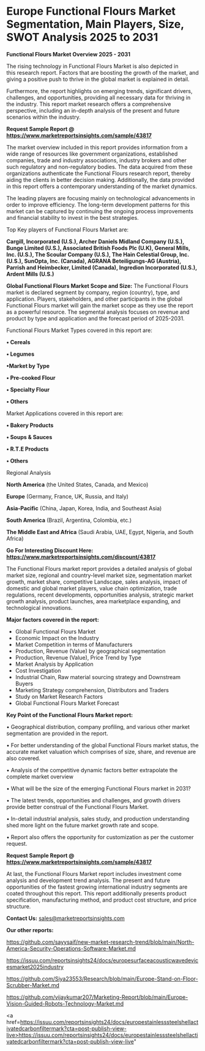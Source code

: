 # Europe Functional Flours Market Segmentation, Main Players, Size, SWOT Analysis 2025 to 2031

<Strong> Functional Flours Market Overview 2025 - 2031</strong>

The rising technology in Functional Flours Market is also depicted in this research report. Factors that are boosting the growth of the market, and giving a positive push to thrive in the global market is explained in detail.

Furthermore, the report highlights on emerging trends, significant drivers, challenges, and opportunities, providing all necessary data for thriving in the industry. This report market research offers a comprehensive perspective, including an in-depth analysis of the present and future scenarios within the industry.

<strong>Request Sample Report @ <a href=https://www.marketreportsinsights.com/sample/43817>https://www.marketreportsinsights.com/sample/43817</a></strong>

The market overview included in this report provides information from a wide range of resources like government organizations, established companies, trade and industry associations, industry brokers and other such regulatory and non-regulatory bodies. The data acquired from these organizations authenticate the Functional Flours research report, thereby aiding the clients in better decision making. Additionally, the data provided in this report offers a contemporary understanding of the market dynamics.

The leading players are focusing mainly on technological advancements in order to improve efficiency. The long-term development patterns for this market can be captured by continuing the ongoing process improvements and financial stability to invest in the best strategies.

Top Key players of Functional Flours Market are:

<strong>Cargill, Incorporated (U.S.), Archer Daniels Midland Company (U.S.), Bunge Limited (U.S.), Associated British Foods Plc (U.K), General Mills, Inc. (U.S.), The Scoular Company (U.S.), The Hain Celestial Group, Inc. (U.S.), SunOpta, Inc. (Canada), AGRANA Beteiligungs-AG (Austria), Parrish and Heimbecker, Limited (Canada), Ingredion Incorporated (U.S.), Ardent Mills (U.S.)</strong>

<strong><b>Global Functional Flours Market Scope and Size:</b></strong>
The Functional Flours market is declared segment by company, region (country), type, and application. Players, stakeholders, and other participants in the global Functional Flours market will gain the market scope as they use the report as a powerful resource. The segmental analysis focuses on revenue and product by type and application and the forecast period of 2025-2031.

Functional Flours Market Types covered in this report are:

<strong>•  Cereals

•  Legumes

•Market by Type

•  Pre-cooked Flour

•  Specialty Flour

•  Others</strong>

Market Applications covered in this report are:

<strong>•  Bakery Products

•  Soups & Sauces

•  R.T.E Products

•  Others</strong> 

Regional Analysis

<strong>North America</strong> (the United States, Canada, and Mexico)

<strong>Europe</strong> (Germany, France, UK, Russia, and Italy)

<strong>Asia-Pacific</strong> (China, Japan, Korea, India, and Southeast Asia)

<strong>South America</strong> (Brazil, Argentina, Colombia, etc.)

<strong>The Middle East and Africa</strong> (Saudi Arabia, UAE, Egypt, Nigeria, and South Africa)

<strong>Go For Interesting Discount Here: <a href=https://www.marketreportsinsights.com/discount/43817>https://www.marketreportsinsights.com/discount/43817</a></strong>

The Functional Flours market report provides a detailed analysis of global market size, regional and country-level market size, segmentation market growth, market share, competitive Landscape, sales analysis, impact of domestic and global market players, value chain optimization, trade regulations, recent developments, opportunities analysis, strategic market growth analysis, product launches, area marketplace expanding, and technological innovations.

<strong><b>Major factors covered in the report:</b></strong>
<ul>
  <li>Global Functional Flours Market </li>
  <li>Economic Impact on the Industry</li>
  <li>Market Competition in terms of Manufacturers</li>
  <li>Production, Revenue (Value) by geographical segmentation</li>
  <li>Production, Revenue (Value), Price Trend by Type</li>
  <li>Market Analysis by Application</li>
  <li>Cost Investigation</li>
  <li>Industrial Chain, Raw material sourcing strategy and Downstream Buyers</li>
  <li>Marketing Strategy comprehension, Distributors and Traders</li>
  <li>Study on Market Research Factors</li>
  <li>Global Functional Flours Market Forecast</li>
</ul>

<strong><b>Key Point of the Functional Flours Market report:</b></strong>

• Geographical distribution, company profiling, and various other market segmentation are provided in the report.

• For better understanding of the global Functional Flours market status, the accurate market valuation which comprises of size, share, and revenue are also covered.

• Analysis of the competitive dynamic factors better extrapolate the complete market overview

• What will be the size of the emerging Functional Flours market in 2031?

• The latest trends, opportunities and challenges, and growth drivers provide better construal of the Functional Flours Market.

• In-detail industrial analysis, sales study, and production understanding shed more light on the future market growth rate and scope.

• Report also offers the opportunity for customization as per the customer request.

<strong>Request Sample Report @ <a href=https://www.marketreportsinsights.com/sample/43817>https://www.marketreportsinsights.com/sample/43817</a></strong>

At last, the Functional Flours Market report includes investment come analysis and development trend analysis. The present and future opportunities of the fastest growing international industry segments are coated throughout this report. This report additionally presents product specification, manufacturing method, and product cost structure, and price structure.

<strong>Contact Us:</strong>
sales@marketreportsinsights.com

<strong>Our other reports:</strong>

<a href=https://github.com/sayysaif/new-market-research-trend/blob/main/North-America-Security-Operations-Software-Market.md>https://github.com/sayysaif/new-market-research-trend/blob/main/North-America-Security-Operations-Software-Market.md</a>

<a href=https://issuu.com/reportsinsights24/docs/europesurfaceacousticwavedevicesmarket2025industry>https://issuu.com/reportsinsights24/docs/europesurfaceacousticwavedevicesmarket2025industry</a>

<a href=https://github.com/Siya23553/Research/blob/main/Europe-Stand-on-Floor-Scrubber-Market.md>https://github.com/Siya23553/Research/blob/main/Europe-Stand-on-Floor-Scrubber-Market.md</a>

<a href=https://github.com/vijaykumar207/Marketing-Report/blob/main/Europe-Vision-Guided-Robots-Technology-Market.md>https://github.com/vijaykumar207/Marketing-Report/blob/main/Europe-Vision-Guided-Robots-Technology-Market.md</a>

<a href=https://issuu.com/reportsinsights24/docs/europestainlesssteelshellactivatedcarbonfiltermark?cta=post-publish-view-live>https://issuu.com/reportsinsights24/docs/europestainlesssteelshellactivatedcarbonfiltermark?cta=post-publish-view-live</a>"
